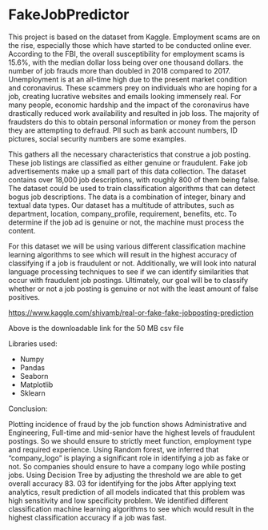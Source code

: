 # FakeJobPredictor

This project is based on the dataset from Kaggle. Employment scams are on the rise, especially those which have started to be conducted online ever. According to the FBI, the overall susceptibility for employment scams is 15.6%, with the median dollar loss being over one thousand dollars. the number of job frauds more than doubled in 2018 compared to 2017. Unemployment is at an all-time high due to the present market condition and coronavirus. These scammers prey on individuals who are hoping for a job, creating lucrative websites and emails looking immensely real.  For many people, economic hardship and the impact of the coronavirus have drastically reduced work availability and resulted in job loss. The majority of fraudsters do this to obtain personal information or money from the person they are attempting to defraud. PII such as bank account numbers, ID pictures, social security numbers are some examples.

This gathers all the necessary characteristics that construe a job posting. These job listings are classified as either genuine or fraudulent. Fake job advertisements make up a small part of this data collection. The dataset contains over 18,000 job descriptions, with roughly 800 of them being false.  The dataset could be used to train classification algorithms that can detect bogus job descriptions. The data is a combination of integer, binary and textual data types. Our dataset has a multitude of attributes, such as department, location, company_profile, requirement, benefits, etc. To determine if the job ad is genuine or not, the machine must process the content.

For this dataset we will be using various different classification machine learning algorithms to see which will result in the highest accuracy of classifying if a job is fraudulent or not. Additionally, we will look into natural language processing techniques to see if we can identify similarities that occur with fraudulent job postings. Ultimately, our goal will be to classify whether or not a job posting is genuine or not with the least amount of false positives.

https://www.kaggle.com/shivamb/real-or-fake-fake-jobposting-prediction


Above is the downloadable link for the 50 MB csv file

Libraries used:
- Numpy
- Pandas
- Seaborn
- Matplotlib
- Sklearn

Conclusion:

Plotting incidence of fraud by the job function shows Administrative and Engineering, Full-time and mid-senior  have the highest levels of fraudulent postings. So we should ensure to strictly meet function, employment type and required experience.
Using Random forest, we inferred that “company_logo” is playing a significant role in identifying a job as fake or not. So companies should ensure to have a company logo while posting jobs.
Using Decision Tree by adjusting the threshold we are able to get overall accuracy 83. 03 for identifying for the jobs
After applying  text analytics, result prediction of all models indicated that this problem was high sensitivity and low specificity problem.
We identified different classification machine learning algorithms to see which would result in the highest classification accuracy if a job was fast.
